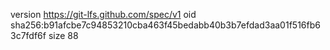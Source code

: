 version https://git-lfs.github.com/spec/v1
oid sha256:b91afcbe7c94853210cba463f45bedabb40b3b7efdad3aa01f516fb63c7fdf6f
size 88
